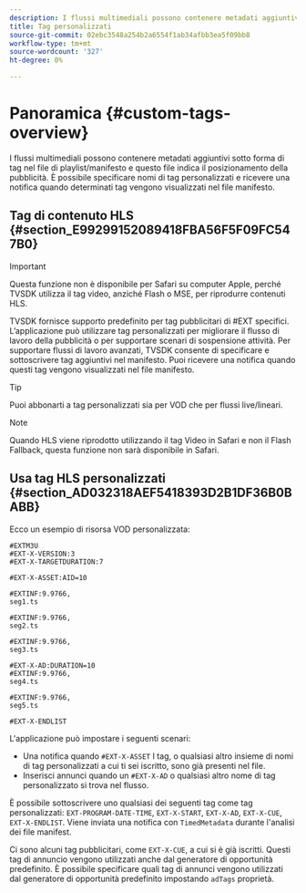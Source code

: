```yaml
---
description: I flussi multimediali possono contenere metadati aggiuntivi sotto forma di tag nel file di playlist/manifesto e questo file indica il posizionamento della pubblicità. È possibile specificare nomi di tag personalizzati e ricevere una notifica quando determinati tag vengono visualizzati nel file manifesto.
title: Tag personalizzati
source-git-commit: 02ebc3548a254b2a6554f1ab34afbb3ea5f09bb8
workflow-type: tm+mt
source-wordcount: '327'
ht-degree: 0%

---
```


# Panoramica {#custom-tags-overview}

I flussi multimediali possono contenere metadati aggiuntivi sotto forma di tag nel file di playlist/manifesto e questo file indica il posizionamento della pubblicità. È possibile specificare nomi di tag personalizzati e ricevere una notifica quando determinati tag vengono visualizzati nel file manifesto.

## Tag di contenuto HLS {#section_E99299152089418FBA56F5F09FC547B0}

>[!IMPORTANT]
>
>Questa funzione non è disponibile per Safari su computer Apple, perché TVSDK utilizza il tag video, anziché Flash o MSE, per riprodurre contenuti HLS.

TVSDK fornisce supporto predefinito per tag pubblicitari di #EXT specifici. L’applicazione può utilizzare tag personalizzati per migliorare il flusso di lavoro della pubblicità o per supportare scenari di sospensione attività. Per supportare flussi di lavoro avanzati, TVSDK consente di specificare e sottoscrivere tag aggiuntivi nel manifesto. Puoi ricevere una notifica quando questi tag vengono visualizzati nel file manifesto.

>[!TIP]
>
>Puoi abbonarti a tag personalizzati sia per VOD che per flussi live/lineari.

>[!NOTE]
>
>Quando HLS viene riprodotto utilizzando il tag Video in Safari e non il Flash Fallback, questa funzione non sarà disponibile in Safari.

## Usa tag HLS personalizzati {#section_AD032318AEF5418393D2B1DF36B0BABB}

Ecco un esempio di risorsa VOD personalizzata:

```
#EXTM3U
#EXT-X-VERSION:3
#EXT-X-TARGETDURATION:7
 
#EXT-X-ASSET:AID=10
 
#EXTINF:9.9766,
seg1.ts
 
#EXTINF:9.9766,
seg2.ts
 
#EXTINF:9.9766,
seg3.ts
 
#EXT-X-AD:DURATION=10
#EXTINF:9.9766,
seg4.ts
 
#EXTINF:9.9766,
seg5.ts
 
#EXT-X-ENDLIST
```

L&#39;applicazione può impostare i seguenti scenari:

* Una notifica quando `#EXT-X-ASSET` I tag, o qualsiasi altro insieme di nomi di tag personalizzati a cui ti sei iscritto, sono già presenti nel file.
* Inserisci annunci quando un `#EXT-X-AD` o qualsiasi altro nome di tag personalizzato si trova nel flusso.

È possibile sottoscrivere uno qualsiasi dei seguenti tag come tag personalizzati: `EXT-PROGRAM-DATE-TIME`, `EXT-X-START`, `EXT-X-AD`, `EXT-X-CUE`, `EXT-X-ENDLIST`. Viene inviata una notifica con `TimedMetadata` durante l&#39;analisi dei file manifest.

Ci sono alcuni tag pubblicitari, come `EXT-X-CUE`, a cui si è già iscritti. Questi tag di annuncio vengono utilizzati anche dal generatore di opportunità predefinito. È possibile specificare quali tag di annunci vengono utilizzati dal generatore di opportunità predefinito impostando `adTags` proprietà.
